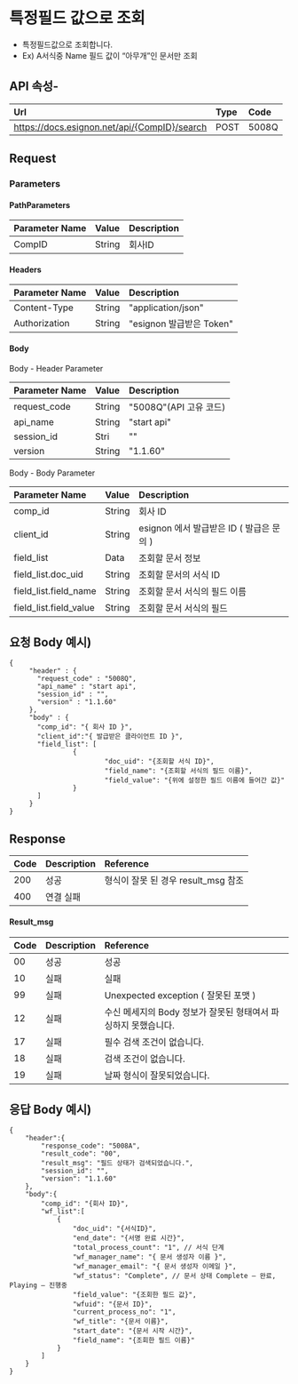 # 특정필드 값으로 조회

* 특정필드값으로 조회합니다. 
* Ex\) A서식중 Name 필드 값이 “아무개”인 문서만 조회

## API 속성-

| Url | Type | **Code** |
| :--- | :--- | :--- |
| https://docs.esignon.net/api/{CompID}/search | POST | 5008Q |

## Request

### Parameters

#### PathParameters

| **Parameter Name** | **Value** | **Description** |
| :--- | :--- | :--- |
| CompID | String | 회사ID |

####  Headers

| **Parameter Name**                         | **Value**                                                 | **Description** |
| :--- | :--- | :--- |
| Content-Type | String | "application/json" |
| Authorization | String | "esignon 발급받은 Token" |

####   Body 

  Body - Header Parameter

| **Parameter Name**                         | **Value**                                                 | **Description** |
| :--- | :--- | :--- |
| request\_code | String | "5008Q"\(API 고유 코드\) |
| api\_name | String | "start api" |
| session\_id | Stri | "" |
| version | String | "1.1.60" |

  Body - Body Parameter

| **Parameter Name** | **Value** | **Description** |
| :--- | :--- | :--- |
| comp\_id | String | 회사 ID |
| client\_id | String | esignon 에서 발급받은 ID \( 발급은 문의 \) |
| field\_list | Data | 조회할 문서 정보 |
| field\_list.doc\_uid | String | 조회할 문서의 서식 ID |
| field\_list.field\_name | String | 조회할 문서 서식의 필드 이름 |
| field\_list.field\_value | String | 조회할 문서 서식의 필드  |

## 요청 Body 예시\)

```text
{
	 "header" : {
	   "request_code" : "5008Q",            
	   "api_name" : "start api",    
	   "session_id" : "",    
	   "version" : "1.1.60"
	 },
	 "body" : {
	   "comp_id": "{ 회사 ID }",
	   "client_id":"{ 발급받은 클라이언트 ID }",
	   "field_list": [ 
			    {
						"doc_uid": "{조회할 서식 ID}",
						"field_name": "{조회할 서식의 필드 이름}",
						"field_value": "{위에 설정한 필드 이름에 들어간 값}"
			    }
	   ]
	 }
}

```

## Response

| Code | **Description** | **Reference** |
| :--- | :--- | :--- |
| 200 | 성공 | 형식이 잘못 된 경우 result\_msg 참조 |
| 400 | 연결 실패  |  |

#### Result\_msg

| Code | **Description** | **Reference** |
| :--- | :--- | :--- |
| 00 | 성공 | 성공 |
| 10 | 실패 | 실패 |
| 99 | 실패 | Unexpected exception \( 잘못된 포맷 \) |
| 12 | 실패 | 수신 메세지의 Body 정보가 잘못된 형태여서 파싱하지 못했습니다. |
| 17 | 실패 | 필수 검색 조건이 없습니다. |
| 18 | 실패 | 검색 조건이 없습니다. |
| 19 | 실패 | 날짜 형식이 잘못되었습니다. |

## 응답 Body 예시\)

```text
{
	"header":{
		"response_code": "5008A",
		"result_code": "00",
		"result_msg": "필드 상태가 검색되었습니다.",
		"session_id": "",
		"version": "1.1.60"
	},
	"body":{
		"comp_id": "{회사 ID}",
		"wf_list":[
			{
				"doc_uid": "{서식ID}",
				"end_date": "{서명 완료 시간}",
				"total_process_count": "1", // 서식 단계
				"wf_manager_name": "{ 문서 생성자 이름 }",
				"wf_manager_email": "{ 문서 생성자 이메일 }",
				"wf_status": "Complete", // 문서 상태 Complete – 완료, Playing – 진행중
				"field_value": "{조회한 필드 값}",
				"wfuid": "{문서 ID}",
				"current_process_no": "1",
				"wf_title": "{문서 이름}",
				"start_date": "{문서 시작 시간}",
				"field_name": "{조회한 필드 이름}"
			}
		]
	}
}

```

